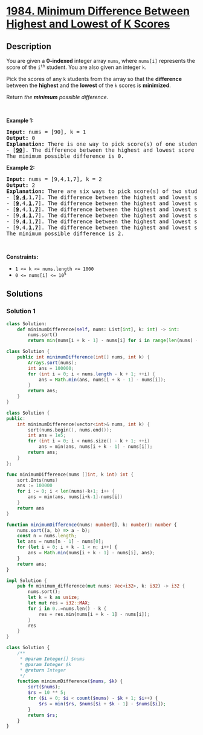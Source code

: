 # [1984. Minimum Difference Between Highest and Lowest of K Scores](https://leetcode.com/problems/minimum-difference-between-highest-and-lowest-of-k-scores)


## Description

<p>You are given a <strong>0-indexed</strong> integer array <code>nums</code>, where <code>nums[i]</code> represents the score of the <code>i<sup>th</sup></code> student. You are also given an integer <code>k</code>.</p>

<p>Pick the scores of any <code>k</code> students from the array so that the <strong>difference</strong> between the <strong>highest</strong> and the <strong>lowest</strong> of the <code>k</code> scores is <strong>minimized</strong>.</p>

<p>Return <em>the <strong>minimum</strong> possible difference</em>.</p>

<p>&nbsp;</p>
<p><strong class="example">Example 1:</strong></p>

<pre>
<strong>Input:</strong> nums = [90], k = 1
<strong>Output:</strong> 0
<strong>Explanation:</strong> There is one way to pick score(s) of one student:
- [<strong><u>90</u></strong>]. The difference between the highest and lowest score is 90 - 90 = 0.
The minimum possible difference is 0.
</pre>

<p><strong class="example">Example 2:</strong></p>

<pre>
<strong>Input:</strong> nums = [9,4,1,7], k = 2
<strong>Output:</strong> 2
<strong>Explanation:</strong> There are six ways to pick score(s) of two students:
- [<strong><u>9</u></strong>,<strong><u>4</u></strong>,1,7]. The difference between the highest and lowest score is 9 - 4 = 5.
- [<strong><u>9</u></strong>,4,<strong><u>1</u></strong>,7]. The difference between the highest and lowest score is 9 - 1 = 8.
- [<strong><u>9</u></strong>,4,1,<strong><u>7</u></strong>]. The difference between the highest and lowest score is 9 - 7 = 2.
- [9,<strong><u>4</u></strong>,<strong><u>1</u></strong>,7]. The difference between the highest and lowest score is 4 - 1 = 3.
- [9,<strong><u>4</u></strong>,1,<strong><u>7</u></strong>]. The difference between the highest and lowest score is 7 - 4 = 3.
- [9,4,<strong><u>1</u></strong>,<strong><u>7</u></strong>]. The difference between the highest and lowest score is 7 - 1 = 6.
The minimum possible difference is 2.</pre>

<p>&nbsp;</p>
<p><strong>Constraints:</strong></p>

<ul>
	<li><code>1 &lt;= k &lt;= nums.length &lt;= 1000</code></li>
	<li><code>0 &lt;= nums[i] &lt;= 10<sup>5</sup></code></li>
</ul>

## Solutions

### Solution 1

<!-- tabs:start -->

```python
class Solution:
    def minimumDifference(self, nums: List[int], k: int) -> int:
        nums.sort()
        return min(nums[i + k - 1] - nums[i] for i in range(len(nums) - k + 1))
```

```java
class Solution {
    public int minimumDifference(int[] nums, int k) {
        Arrays.sort(nums);
        int ans = 100000;
        for (int i = 0; i < nums.length - k + 1; ++i) {
            ans = Math.min(ans, nums[i + k - 1] - nums[i]);
        }
        return ans;
    }
}
```

```cpp
class Solution {
public:
    int minimumDifference(vector<int>& nums, int k) {
        sort(nums.begin(), nums.end());
        int ans = 1e5;
        for (int i = 0; i < nums.size() - k + 1; ++i)
            ans = min(ans, nums[i + k - 1] - nums[i]);
        return ans;
    }
};
```

```go
func minimumDifference(nums []int, k int) int {
	sort.Ints(nums)
	ans := 100000
	for i := 0; i < len(nums)-k+1; i++ {
		ans = min(ans, nums[i+k-1]-nums[i])
	}
	return ans
}
```

```ts
function minimumDifference(nums: number[], k: number): number {
    nums.sort((a, b) => a - b);
    const n = nums.length;
    let ans = nums[n - 1] - nums[0];
    for (let i = 0; i + k - 1 < n; i++) {
        ans = Math.min(nums[i + k - 1] - nums[i], ans);
    }
    return ans;
}
```

```rust
impl Solution {
    pub fn minimum_difference(mut nums: Vec<i32>, k: i32) -> i32 {
        nums.sort();
        let k = k as usize;
        let mut res = i32::MAX;
        for i in 0..=nums.len() - k {
            res = res.min(nums[i + k - 1] - nums[i]);
        }
        res
    }
}
```

```php
class Solution {
    /**
     * @param Integer[] $nums
     * @param Integer $k
     * @return Integer
     */
    function minimumDifference($nums, $k) {
        sort($nums);
        $rs = 10 ** 5;
        for ($i = 0; $i < count($nums) - $k + 1; $i++) {
            $rs = min($rs, $nums[$i + $k - 1] - $nums[$i]);
        }
        return $rs;
    }
}
```

<!-- tabs:end -->

<!-- end -->

